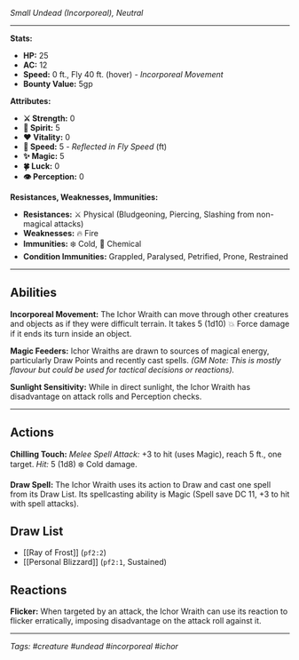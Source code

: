 *Small Undead (Incorporeal), Neutral*

---

**Stats:**
*   **HP:** 25
*   **AC:** 12
*   **Speed:** 0 ft., Fly 40 ft. (hover) - *Incorporeal Movement*
*   **Bounty Value:** 5gp

**Attributes:**
*   **⚔️ Strength:** 0
*   **💙 Spirit:** 5
*   **❤️ Vitality:** 0
*   **👟 Speed:** 5 - *Reflected in Fly Speed* (ft)
*   **✨ Magic:** 5
*   **🍀 Luck:** 0
*   **👁️ Perception:** 0

**Resistances, Weaknesses, Immunities:**
*   **Resistances:** ⚔️ Physical (Bludgeoning, Piercing, Slashing from non-magical attacks)
*   **Weaknesses:** 🔥 Fire
*   **Immunities:** ❄️ Cold, 🧪 Chemical
*   **Condition Immunities:** Grappled, Paralysed, Petrified, Prone, Restrained

---

## Abilities

**Incorporeal Movement:** The Ichor Wraith can move through other creatures and objects as if they were difficult terrain. It takes 5 (1d10) 💥 Force damage if it ends its turn inside an object.

**Magic Feeders:** Ichor Wraiths are drawn to sources of magical energy, particularly Draw Points and recently cast spells. *(GM Note: This is mostly flavour but could be used for tactical decisions or reactions).*

**Sunlight Sensitivity:** While in direct sunlight, the Ichor Wraith has disadvantage on attack rolls and Perception checks.

---

## Actions

**Chilling Touch:** *Melee Spell Attack:* +3 to hit (uses Magic), reach 5 ft., one target.
*Hit:* 5 (1d8) ❄️ Cold damage.

**Draw Spell:** The Ichor Wraith uses its action to Draw and cast one spell from its Draw List. Its spellcasting ability is Magic (Spell save DC 11, +3 to hit with spell attacks).

## Draw List
*   [[Ray of Frost]] (`pf2:2`)
*   [[Personal Blizzard]] (`pf2:1`, Sustained)

## Reactions

**Flicker:** When targeted by an attack, the Ichor Wraith can use its reaction to flicker erratically, imposing disadvantage on the attack roll against it.

---
*Tags: #creature #undead #incorporeal #ichor*

